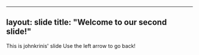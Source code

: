 
---
layout: slide
title: "Welcome to our second slide!"
---
This is johnkrinis' slide
Use the left arrow to go back!